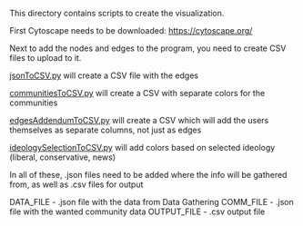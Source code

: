 This directory contains scripts to create the visualization.

First Cytoscape needs to be downloaded:
https://cytoscape.org/

Next to add the nodes and edges to the program, you need to create CSV files to upload to it.

[jsonToCSV.py](Cytoscape/jsonToCSV.py) will create a CSV file with the edges

[communitiesToCSV.py](Cytoscape/communitiesToCSV.py) will create a CSV with separate colors for the communities

[edgesAddendumToCSV.py](Cytoscape/edgesAddendumToCSV.py) will create a CSV which will add the users themselves as separate columns, not just as edges

[ideologySelectionToCSV.py](Cytoscape/ideologySelectionToCSV.py) will add colors based on selected ideology (liberal, conservative, news)

In all of these, .json files need to be added where the info will be gathered from, as well as .csv files for output

DATA_FILE - .json file with the data from Data Gathering
COMM_FILE - .json file with the wanted community data
OUTPUT_FILE - .csv output file 